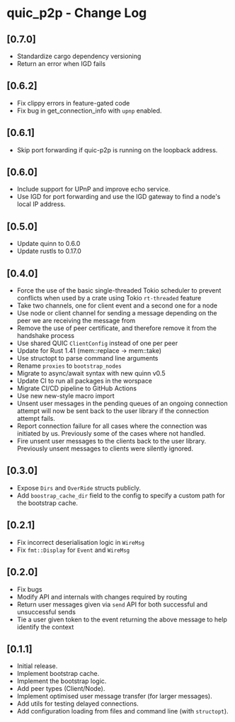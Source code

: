 # quic_p2p - Change Log

## [0.7.0]
- Standardize cargo dependency versioning
- Return an error when IGD fails

## [0.6.2]
- Fix clippy errors in feature-gated code
- Fix bug in get_connection_info with `upnp` enabled.

## [0.6.1]
- Skip port forwarding if quic-p2p is running on the loopback address.

## [0.6.0]
- Include support for UPnP and improve echo service.
- Use IGD for port forwarding and use the IGD gateway to find a node's local IP address.

## [0.5.0]
- Update quinn to 0.6.0
- Update rustls to 0.17.0

## [0.4.0]
- Force the use of the basic single-threaded Tokio scheduler to prevent conflicts when used by a crate using Tokio `rt-threaded` feature
- Take two channels, one for client event and a second one for a node
- Use node or client channel for sending a message depending on the peer we are receiving the message from
- Remove the use of peer certificate, and therefore remove it from the handshake process
- Use shared QUIC `ClientConfig` instead of one per peer
- Update for Rust 1.41 (mem::replace -> mem::take)
- Use structopt to parse command line arguments
- Rename `proxies` to `bootstrap_nodes`
- Migrate to async/await syntax with new quinn v0.5
- Update CI to run all packages in the worspace
- Migrate CI/CD pipeline to GitHub Actions
- Use new new-style macro import
- Unsent user messages in the pending queues of an ongoing connection attempt will now be sent back to the user library if the connection attempt fails.
- Report connection failure for all cases where the connection was initiated by us. Previously some of the cases where not handled.
- Fire unsent user messages to the clients back to the user library. Previously unsent messages to clients were silently ignored.

## [0.3.0]
- Expose `Dirs` and `OverRide` structs publicly.
- Add `boostrap_cache_dir` field to the config to specify a custom path for the bootstrap cache.

## [0.2.1]
- Fix incorrect deserialisation logic in `WireMsg`
- Fix `fmt::Display` for `Event` and `WireMsg`

## [0.2.0]
- Fix bugs
- Modify API and internals with changes required by routing
- Return user messages given via `send` API for both successful and unsuccessful sends
- Tie a user given token to the event returning the above message to help identify the context

## [0.1.1]
- Initial release.
- Implement bootstrap cache.
- Implement the bootstrap logic.
- Add peer types (Client/Node).
- Implement optimised user message transfer (for larger messages).
- Add utils for testing delayed connections.
- Add configuration loading from files and command line (with `structopt`).
